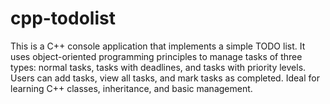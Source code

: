 # cpp-todolist
This is a C++ console application that implements a simple TODO list. It uses object-oriented programming principles to manage tasks of three types: normal tasks, tasks with deadlines, and tasks with priority levels. Users can add tasks, view all tasks, and mark tasks as completed. Ideal for learning C++ classes, inheritance, and basic management.
